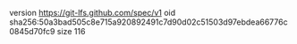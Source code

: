 version https://git-lfs.github.com/spec/v1
oid sha256:50a3bad505c8e715a920892491c7d90d02c51503d97ebdea66776c0845d70fc9
size 116
